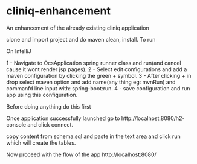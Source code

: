 # cliniq-enhancement
An enhancement of the already existing cliniq application

clone and import project and do maven clean, install.
To run

On IntelliJ

1 - Navigate to OcsApplication spring runner class and run(and cancel cause it wont render jsp pages).
2 - Select edit configurations and add a maven configuration by clicking the green + symbol.
3 - After clicking + in drop select maven option and add name(any thing eg: mvnRun) and commanfd line input with: spring-boot:run.
4 - save configuration and run app using this configuration.

Before doing anything do this first

Once application successfully launched go to http://localhost:8080/h2-console and click connect.

copy content from schema.sql and paste in the text area and click run which will create the tables.

Now proceed with the flow of the app http://localhost:8080/
